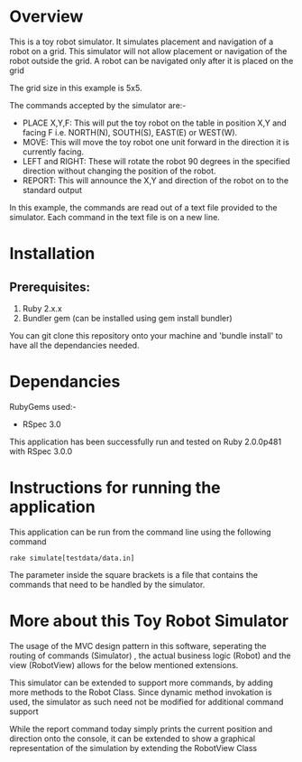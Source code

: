 Overview
==========

This is a toy robot simulator. It simulates placement and navigation of a robot on a grid. 
This simulator will not allow placement or navigation of the robot outside the grid. 
A robot can be navigated only after it is placed on the grid

The grid size in this example is 5x5.

The commands accepted by the simulator are:-

* PLACE X,Y,F: This will put the toy robot on the table in position X,Y and facing F i.e. NORTH(N), SOUTH(S), EAST(E) or WEST(W). 
* MOVE: This will move the toy robot one unit forward in the direction it is currently facing.
* LEFT and RIGHT: These will rotate the robot 90 degrees in the specified direction without changing the position of the robot.
* REPORT: This will announce the X,Y and direction of the robot on to the standard output

In this example, the commands are read out of a text file provided to the simulator.
Each command in the text file is on a new line.

Installation
==============

Prerequisites:
--------------
1) Ruby 2.x.x
2) Bundler gem (can be installed using gem install bundler)

You can git clone this repository onto your machine and 'bundle install' to have all the dependancies needed. 


Dependancies
==============

RubyGems used:-

- RSpec 3.0

This application has been successfully run and tested on Ruby 2.0.0p481 with RSpec 3.0.0

Instructions for running the application
=========================================

This application can be run from the command line using the following command

<code>rake simulate[testdata/data.in]</code>

The parameter inside the square brackets is a file that contains the commands that need to be handled by the simulator.

More about this Toy Robot Simulator
====================================

The usage of the MVC design pattern in this software, seperating the routing of commands (Simulator) , the actual business logic (Robot) and 
the view (RobotView) allows for the below mentioned extensions.

This simulator can be extended to support more commands, by adding more methods to the Robot Class. 
Since dynamic method invokation is used, the simulator as such need not be modified for additional command support 

While the report command today simply prints the current position and direction onto the console, it can be extended
to show a graphical representation of the simulation by extending the RobotView Class
 
